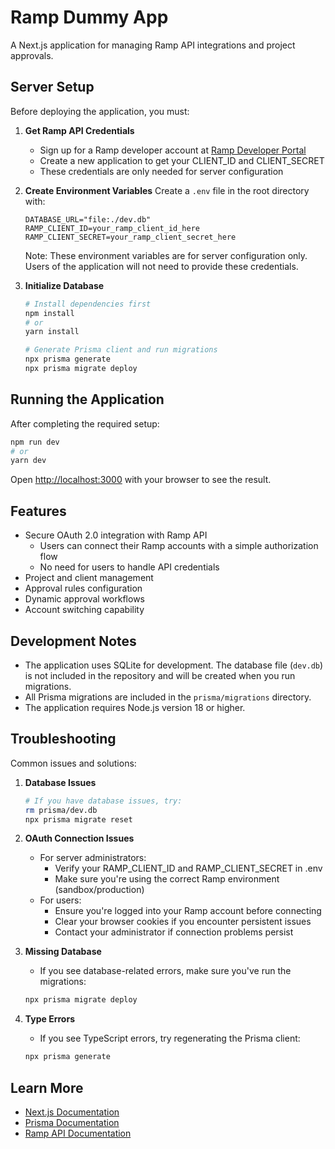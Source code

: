 # Ramp Dummy App

A Next.js application for managing Ramp API integrations and project approvals.

## Server Setup

Before deploying the application, you must:

1. **Get Ramp API Credentials**
   - Sign up for a Ramp developer account at [Ramp Developer Portal](https://developers.ramp.com)
   - Create a new application to get your CLIENT_ID and CLIENT_SECRET
   - These credentials are only needed for server configuration

2. **Create Environment Variables**
   Create a `.env` file in the root directory with:
   ```
   DATABASE_URL="file:./dev.db"
   RAMP_CLIENT_ID=your_ramp_client_id_here
   RAMP_CLIENT_SECRET=your_ramp_client_secret_here
   ```
   Note: These environment variables are for server configuration only. Users of the application will not need to provide these credentials.

3. **Initialize Database**
   ```bash
   # Install dependencies first
   npm install
   # or
   yarn install

   # Generate Prisma client and run migrations
   npx prisma generate
   npx prisma migrate deploy
   ```

## Running the Application

After completing the required setup:

```bash
npm run dev
# or
yarn dev
```

Open [http://localhost:3000](http://localhost:3000) with your browser to see the result.

## Features

- Secure OAuth 2.0 integration with Ramp API
  - Users can connect their Ramp accounts with a simple authorization flow
  - No need for users to handle API credentials
- Project and client management
- Approval rules configuration
- Dynamic approval workflows
- Account switching capability

## Development Notes

- The application uses SQLite for development. The database file (`dev.db`) is not included in the repository and will be created when you run migrations.
- All Prisma migrations are included in the `prisma/migrations` directory.
- The application requires Node.js version 18 or higher.

## Troubleshooting

Common issues and solutions:

1. **Database Issues**
   ```bash
   # If you have database issues, try:
   rm prisma/dev.db
   npx prisma migrate reset
   ```

2. **OAuth Connection Issues**
   - For server administrators:
     - Verify your RAMP_CLIENT_ID and RAMP_CLIENT_SECRET in .env
     - Make sure you're using the correct Ramp environment (sandbox/production)
   - For users:
     - Ensure you're logged into your Ramp account before connecting
     - Clear your browser cookies if you encounter persistent issues
     - Contact your administrator if connection problems persist

3. **Missing Database**
   - If you see database-related errors, make sure you've run the migrations:
   ```bash
   npx prisma migrate deploy
   ```

4. **Type Errors**
   - If you see TypeScript errors, try regenerating the Prisma client:
   ```bash
   npx prisma generate
   ```

## Learn More

- [Next.js Documentation](https://nextjs.org/docs)
- [Prisma Documentation](https://www.prisma.io/docs)
- [Ramp API Documentation](https://docs.ramp.com/api)
